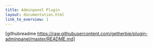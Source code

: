 ```yaml
---
title: Adminpanel Plugin
layout: documentation.html
link_to_overview: 1
---
```


[githubreadme https://raw.githubusercontent.com/getherbie/plugin-adminpanel/master/README.md]

